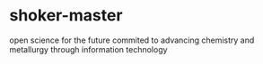 # shoker-master
open science for the future
commited to advancing chemistry and metallurgy through information technology
